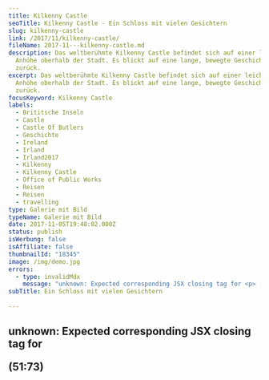 ```yaml
---
title: Kilkenny Castle
seoTitle: Kilkenny Castle - Ein Schloss mit vielen Gesichtern
slug: kilkenny-castle
link: /2017/11/kilkenny-castle/
fileName: 2017-11---kilkenny-castle.md
description: Das weltberühmte Kilkenny Castle befindet sich auf einer leichten
  Anhöhe oberhalb der Stadt. Es blickt auf eine lange, bewegte Geschichte
  zurück.
excerpt: Das weltberühmte Kilkenny Castle befindet sich auf einer leichten
  Anhöhe oberhalb der Stadt. Es blickt auf eine lange, bewegte Geschichte
  zurück.
focusKeyword: Kilkenny Castle
labels:
  - Brititsche Inseln
  - Castle
  - Castle Of Butlers
  - Geschichte
  - Ireland
  - Irland
  - Irland2017
  - Kilkenny
  - Kilkenny Castle
  - Office of Public Works
  - Reisen
  - Reisen
  - travelling
type: Galerie mit Bild
typeName: Galerie mit Bild
date: 2017-11-05T19:48:02.000Z
status: publish
isWerbung: false
isAffiliate: false
thumbnailId: "18345"
image: /img/demo.jpg
errors:
  - type: invalidMdx
    message: "unknown: Expected corresponding JSX closing tag for <p> (51:73)"
subTitle: Ein Schloss mit vielen Gesichtern
  
---
```


## unknown: Expected corresponding JSX closing tag for <p> (51:73)

<!--
**Das weltberühmte Kilkenny Castle steht auf einer leichten Anhöhe oberhalb der
Stadt. Wir haben es bei unserer Irlandreise besucht und dabei einiges gelernt.**

Kilkenny Castle (auch unter dem Namen Castle  Of Butlers bekannt) blickt auf
eine acht Jahrhunderte lange Geschichte zurück. Während dieser langen Zeit
wurden dem Anwesen zahlreiche Anbauten hinzugefügt und es wurde immer wieder
umgebaut.

Es ist ein Schloss mit vielen Gesichtern. Heute verbirgt sich hinter den Mauern
eine  geschichtsträchtige Mischung verschiedener kultureller Einflüsse und
architektonischer Stile.

## Kilkenny Caste - Erbaut durch William Marshal, Earl von Pembroke

Das ursprüngliche, Anglonormannische Steinschloss wurde von William Marshal, dem
V. Earl von Pembroke in der ersten Hälfte des 13. Jahrhunderts erbaut.

Später wurde Kilkenny Castle zum Zuhause der einflussreichen Irischen Familie
Butler. Ihnen gehörte das Schloss vom Verkauf durch James, den IIV. Earl von
Ormand bis ins Jahr 1967. Arthur, der VI. Earl von Ormonde vermachte es damals
für 50 Pfund an die Bevölkerung von Kilkenny.

## Kilkenny Castle besuchen

Im Rahmen einer 10-tägigen Auktion hatte die Familie bereits im Jahr 1935 nahezu
alles verkauft, was das Schloss an Inventar zu bieten gehabt hatte.

Seit 1969 befindet sich Kilkenny Castle in der Obhut des Office of Public Works.
Von Oktober bis Februar kann es zwischen 9:30 Uhr und 16:30, im März von 9:30
bis 17:00 Uhr, im April und Mai von 9:30 bis 17:30 Uhr, von Juni bis August von
9:00 Uhr bis 17:30 und im September von 9:30 bis 17:30 besucht werden. Klingt
etwas exzentrisch, ist aber so und wird auch strickt eingehalten

Der Eintrittspreis für Erwachsene beträgt 8,00 Euro. Eine Besichtigung lohnt
sich auf jeden Fall. Es gibt eine mobile Tour sowie eine Info-App, die über
einen QR-Code auf der Homepage\* des Schlosses aktiviert werden können. So
verpasst man als Besucher garantiert nichts.

## Besonders beeidruckend: Der Chinese Bedroom

Besonders beeindruckend sind unter anderem der "Chinese Bedroom", der "Picture
Gallery Wing" mit seinem beeindruckenden Kamin sowie der "Chinese Withdrawing
Room". Dieser wurde in den 1990er Jahren in seinen Originalzustand aus den
1830er Jahren gebracht.

Wer etwas mehr Kleingeld hat, kann auch einen Bankettraum für sein Familienfest
anmieten. Einen schönen Eindruck davon, wie sich eine Teerunde in  den
altehrwürdigen Gemäuern wohl angefühlt haben muss, kann man sich jedoch auch bei
Tee und Keksen im stilvoll eingerichteten Tearoom abholen.

Was ich außerdem jedem an Herz legen möchte ist ein Spaziergang im ans Schloss
angrenzenden Park. Der Rasen ist hier so grün, dass man das Gefühl hat, schon in
Kürze dem Märzhasen, dem Hutmacher oder der Herzkönigin zu begegnen.

<blockquote>"Würdest du mir bitte sagen, wie ich von hier aus weitergehen soll?"

"Das hängt zum größten Teil davon ab, wohin du möchtest", anwortete die
Grinsekatze.

"Ach wohin ist mir eigentlich gleich.", sagte Alice.

"Dann ist es auch egal, wie du weitergehst", erwiderte die Katze."</blockquote>

[myflickr tag="kilkennycastle2017"]

\*Hier gehts zur [Homepage](http://www.kilkennycastle.ie/VisitorInformation/)
von Schloss Kilkenny

## Wegweiser Irland 2017

1.  [Möwen in Dublin](/2017/10/moewen-in-dublin/)
1.  [Spaziergang durch Dublin](/2017/10/kleiner-spaziergang-durch-dublin/)
1.  [Guinness ist vegan - Unser Besuch in der St. James Gate Brewery](/2017/10/guinness-ist-vegan-brauerei-besuch/)
1.  [Bunte Insel Irland - Farbenfrohe Details in Kilkenny](/2017/11/kilkenny-bunte-insel-irland/)
1.  Kilkenny Castle - Ein Schloss mit vielen Gesichtern
1.  [Rock Of Cashel - Ein geschichtsträchtiger Ort](/2017/11/rock-of-cashel/)
1.  [Cork - Technik und Tradition](/2017/12/cork/)
1.  [Abenteuer auf dem Ring Of Kerry](/2018/01/auf-dem-skellig-ring-in-richtung-dingle-halbinsel/)
1.  [Muckross House und Torc Waterfall](/2018/02/muckross-house-und-torc-waterfall-irland/)
1.  [Inch Beach - Traumstrand auf der Dingle Halbinsel](/2018/02/lieblingsstrand-inch-beach/)
1.  [Limerick - Fünf Zeilen Spaß und eine Stadt in Irland](/2018/02/limerick/)
1.  [Das Ende des Regenbogens - Eine Irische Sage](/2018/02/das-ende-des-regenbogens/)
1.  [Da Vincenzo Limerick - Irlands beste vegane Steinofenpizza](/2018/03/da-vincenzo-limerick/)
1.  [Dingle - Buntes Städtchen am Atlantik](/2018/03/dingle/)
1.  [Curraghchase Caravan &amp; Camp Site - Kilcornan](/2018/03/curraghchase-caravan-camp-site/)
1.  [Bunratty Castle - Normannische Burg und Publikumsmagnet](/2018/03/bunratty-castle/)
1.  [Cliffs Of Moher](/2018/04/cliffs-of-moher/)
1.  [Fitzpatrick's Pub Doolin](/2018/04/fitzpatricks-pub-doolin/)
1.  [Doolin - Sehnsuchtsort am Atlantik](/2018/04/doolin/)
1.  [Burren und Poulnabrone Dolmen](/2018/04/poulnabrone-dolmen-burren/)
1.  [Galway - Kunst, Kultur und Livemusik](/2018/04/galway/)
1.  [The Lighthouse Tea Room Galway](/2018/05/the-lighthouse-tea-room-galway/)
1.  [Birds of Westport](/2018/05/birds-of-westport/)
1.  [Sky Loop Road](/2018/05/sky-loop-road-clifden/)
1.  [Irischer Traumstrand](/2018/05/irischer-traumstrand/)
1.  [Connemara National Park](/2018/05/connemara-national-park/)
1.  [Kylemore Abbey](/2018/05/kylemore-abbey/)

-->

  